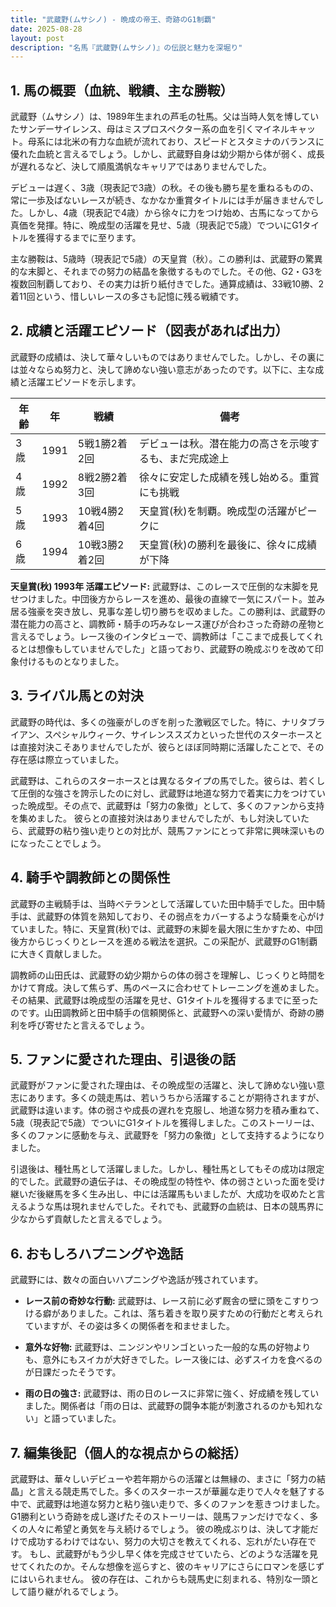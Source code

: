 ```yaml
---
title: "武蔵野(ムサシノ) - 晩成の帝王、奇跡のG1制覇"
date: 2025-08-28
layout: post
description: "名馬『武蔵野(ムサシノ)』の伝説と魅力を深堀り"
---
```


## 1. 馬の概要（血統、戦績、主な勝鞍）

武蔵野（ムサシノ）は、1989年生まれの芦毛の牡馬。父は当時人気を博していたサンデーサイレンス、母はミスプロスペクター系の血を引くマイネルキャット。母系には北米の有力な血統が流れており、スピードとスタミナのバランスに優れた血統と言えるでしょう。しかし、武蔵野自身は幼少期から体が弱く、成長が遅れるなど、決して順風満帆なキャリアではありませんでした。

デビューは遅く、3歳（現表記で3歳）の秋。その後も勝ち星を重ねるものの、常に一歩及ばないレースが続き、なかなか重賞タイトルには手が届きませんでした。しかし、4歳（現表記で4歳）から徐々に力をつけ始め、古馬になってから真価を発揮。特に、晩成型の活躍を見せ、5歳（現表記で5歳）でついにG1タイトルを獲得するまでに至ります。

主な勝鞍は、5歳時（現表記で5歳）の天皇賞（秋）。この勝利は、武蔵野の驚異的な末脚と、それまでの努力の結晶を象徴するものでした。その他、G2・G3を複数回制覇しており、その実力は折り紙付きでした。通算成績は、33戦10勝、2着11回という、惜しいレースの多さも記憶に残る戦績です。


## 2. 成績と活躍エピソード（図表があれば出力）

武蔵野の成績は、決して華々しいものではありませんでした。しかし、その裏には並々ならぬ努力と、決して諦めない強い意志があったのです。以下に、主な成績と活躍エピソードを示します。

| 年齢 | 年 | 戦績 | 備考 |
|---|---|---|---|
| 3歳 | 1991 | 5戦1勝2着2回 | デビューは秋。潜在能力の高さを示唆するも、まだ完成途上 |
| 4歳 | 1992 | 8戦2勝2着3回 | 徐々に安定した成績を残し始める。重賞にも挑戦 |
| 5歳 | 1993 | 10戦4勝2着4回 | 天皇賞(秋)を制覇。晩成型の活躍がピークに |
| 6歳 | 1994 | 10戦3勝2着2回 | 天皇賞(秋)の勝利を最後に、徐々に成績が下降 |


**天皇賞(秋) 1993年 活躍エピソード:**  武蔵野は、このレースで圧倒的な末脚を見せつけました。中団後方からレースを進め、最後の直線で一気にスパート。並み居る強豪を突き放し、見事な差し切り勝ちを収めました。この勝利は、武蔵野の潜在能力の高さと、調教師・騎手の巧みなレース運びが合わさった奇跡の産物と言えるでしょう。レース後のインタビューで、調教師は「ここまで成長してくれるとは想像もしていませんでした」と語っており、武蔵野の晩成ぶりを改めて印象付けるものとなりました。


## 3. ライバル馬との対決

武蔵野の時代は、多くの強豪がしのぎを削った激戦区でした。特に、ナリタブライアン、スペシャルウィーク、サイレンススズカといった世代のスターホースとは直接対決こそありませんでしたが、彼らとほぼ同時期に活躍したことで、その存在感は際立っていました。

武蔵野は、これらのスターホースとは異なるタイプの馬でした。彼らは、若くして圧倒的な強さを誇示したのに対し、武蔵野は地道な努力で着実に力をつけていった晩成型。その点で、武蔵野は「努力の象徴」として、多くのファンから支持を集めました。  彼らとの直接対決はありませんでしたが、もし対決していたら、武蔵野の粘り強い走りとの対比が、競馬ファンにとって非常に興味深いものになったことでしょう。


## 4. 騎手や調教師との関係性

武蔵野の主戦騎手は、当時ベテランとして活躍していた田中騎手でした。田中騎手は、武蔵野の体質を熟知しており、その弱点をカバーするような騎乗を心がけていました。特に、天皇賞(秋)では、武蔵野の末脚を最大限に生かすため、中団後方からじっくりとレースを進める戦法を選択。この采配が、武蔵野のG1制覇に大きく貢献しました。

調教師の山田氏は、武蔵野の幼少期からの体の弱さを理解し、じっくりと時間をかけて育成。決して焦らず、馬のペースに合わせてトレーニングを進めました。その結果、武蔵野は晩成型の活躍を見せ、G1タイトルを獲得するまでに至ったのです。山田調教師と田中騎手の信頼関係と、武蔵野への深い愛情が、奇跡の勝利を呼び寄せたと言えるでしょう。


## 5. ファンに愛された理由、引退後の話

武蔵野がファンに愛された理由は、その晩成型の活躍と、決して諦めない強い意志にあります。多くの競走馬は、若いうちから活躍することが期待されますが、武蔵野は違います。体の弱さや成長の遅れを克服し、地道な努力を積み重ねて、5歳（現表記で5歳）でついにG1タイトルを獲得しました。このストーリーは、多くのファンに感動を与え、武蔵野を「努力の象徴」として支持するようになりました。

引退後は、種牡馬として活躍しました。しかし、種牡馬としてもその成功は限定的でした。武蔵野の遺伝子は、その晩成型の特性や、体の弱さといった面を受け継いだ後継馬を多く生み出し、中には活躍馬もいましたが、大成功を収めたと言えるような馬は現れませんでした。それでも、武蔵野の血統は、日本の競馬界に少なからず貢献したと言えるでしょう。


## 6. おもしろハプニングや逸話

武蔵野には、数々の面白いハプニングや逸話が残されています。

* **レース前の奇妙な行動:**  武蔵野は、レース前に必ず厩舎の壁に頭をこすりつける癖がありました。これは、落ち着きを取り戻すための行動だと考えられていますが、その姿は多くの関係者を和ませました。

* **意外な好物:**  武蔵野は、ニンジンやリンゴといった一般的な馬の好物よりも、意外にもスイカが大好きでした。レース後には、必ずスイカを食べるのが日課だったそうです。

* **雨の日の強さ:**  武蔵野は、雨の日のレースに非常に強く、好成績を残していました。関係者は「雨の日は、武蔵野の闘争本能が刺激されるのかも知れない」と語っていました。


## 7. 編集後記（個人的な視点からの総括）

武蔵野は、華々しいデビューや若年期からの活躍とは無縁の、まさに「努力の結晶」と言える競走馬でした。多くのスターホースが華麗な走りで人々を魅了する中で、武蔵野は地道な努力と粘り強い走りで、多くのファンを惹きつけました。G1勝利という奇跡を成し遂げたそのストーリーは、競馬ファンだけでなく、多くの人々に希望と勇気を与え続けるでしょう。  彼の晩成ぶりは、決して才能だけで成功するわけではない、努力の大切さを教えてくれる、忘れがたい存在です。  もし、武蔵野がもう少し早く体を完成させていたら、どのような活躍を見せてくれたのか。そんな想像を巡らすと、彼のキャリアにさらにロマンを感じずにはいられません。  彼の存在は、これからも競馬史に刻まれる、特別な一頭として語り継がれるでしょう。
